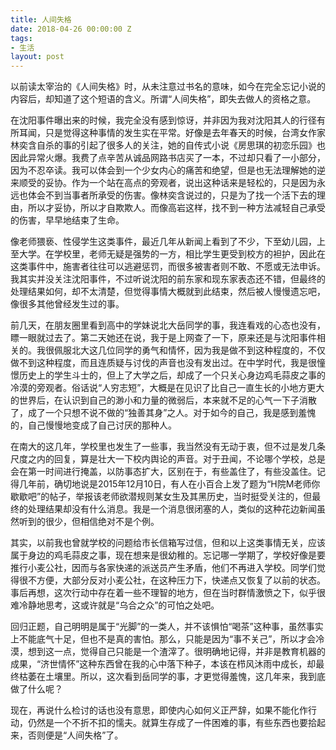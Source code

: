 ```yaml
---
title: 人间失格
date: 2018-04-26 00:00:00 Z
tags:
- 生活
layout: post
---
```


以前读太宰治的《人间失格》时，从未注意过书名的意味，如今在完全忘记小说的内容后，却知道了这个短语的含义。所谓“人间失格”，即失去做人的资格之意。

在沈阳事件曝出来的时候，我完全没有感到惊讶，并非因为我对沈阳其人的行径有所耳闻，只是觉得这种事情的发生实在平常。好像是去年春天的时候，台湾女作家林奕含自杀的事的引起了很多人的关注，她的自传式小说《房思琪的初恋乐园》也因此异常火爆。我费了点辛苦从诚品网路书店买了一本，不过却只看了一小部分，因为不忍卒读。我可以体会到一个少女内心的痛苦和绝望，但是也无法理解她的逆来顺受的妥协。作为一个站在高点的旁观者，说出这种话来是轻松的，只是因为永远也体会不到当事者所承受的伤害。像林奕含说过的，只是为了找一个活下去的理由，所以才妥协，所以才自欺欺人。而像高岩这样，找不到一种方法减轻自己承受的伤害，早早地结束了生命。

像老师猥亵、性侵学生这类事件，最近几年从新闻上看到了不少，下至幼儿园，上至大学。在学校里，老师无疑是强势的一方，相比学生更受到校方的袒护，因此在这类事件中，施害者往往可以逃避惩罚，而很多被害者则不敢、不愿或无法申诉。我其实并没关注沈阳事件，不过听说沈阳的前东家和现东家表态还不错，但最终的处理结果如何，却不太清楚，但觉得事情大概就到此结束，然后被人慢慢遗忘吧，像很多其他曾经发生过的事。

前几天，在朋友圈里看到高中的学妹说北大岳同学的事，我连看戏的心态也没有，瞟一眼就过去了。第二天她还在说，我于是上网查了一下，原来还是与沈阳事件相关的。我很佩服北大这几位同学的勇气和情怀，因为我是做不到这种程度的，不仅做不到这种程度，而且连质疑与讨伐的声音也没有发出过。在中学时代，我是很憧憬历史上的学生斗士的，但上了大学之后，却成了一个只关心身边鸡毛蒜皮之事的冷漠的旁观者。俗话说“人穷志短”，大概是在见识了比自己一直生长的小地方更大的世界后，在认识到自己的渺小和力量的微弱后，本来就不足的心气一下子消散了，成了一个只想不说不做的“独善其身”之人。对于如今的自己，我是感到羞愧的，自己慢慢地变成了自己讨厌的那种人。

在南大的这几年，学校里也发生了一些事，我当然没有无动于衷，但不过是发几条尺度之内的回复，算是壮大一下校内舆论的声音。对于丑闻，不论哪个学校，总是会在第一时间进行掩盖，以防事态扩大，区别在于，有些盖住了，有些没盖住。记得几年前，确切地说是2015年12月10日，有人在小百合上发了题为“H院M老师你歇歇吧”的帖子，举报该老师欲潜规则某女生及其黑历史，当时挺受关注的，但最终的处理结果却没有什么消息。我是一个消息很闭塞的人，类似的这种花边新闻虽然听到的很少，但相信绝对不是个例。

其实，以前我也曾就学校的问题给市长信箱写过信，但和以上这类事情无关，应该属于身边的鸡毛蒜皮之事，现在想来是很幼稚的。忘记哪一学期了，学校好像是要推行小麦公社，因而与各家快递的派送员产生矛盾，他们不再进入学校。同学们觉得很不方便，大部分反对小麦公社，在这种压力下，快递点又恢复了以前的状态。事后再想，这次行动中存在着一些不理智的地方，但在当时群情激愤之下，似乎很难冷静地思考，这或许就是“乌合之众”的可怕之处吧。

回归正题，自己明明是属于“光脚”的一类人，并不该惧怕“喝茶”这种事，虽然事实上不能底气十足，但也不是真的害怕。那么，只能是因为“事不关己”，所以才会冷漠，想到这一点，觉得自己只能是一个渣滓了。很明确地记得，并非是教育机器的成果，“济世情怀”这种东西曾在我的心中落下种子，本该在栉风沐雨中成长，却最终枯萎在土壤里。所以，这次看到岳同学的事，才更觉得羞愧，这几年来，我到底做了什么呢？

现在，再说什么检讨的话也没有意思，即使内心如何义正严辞，如果不能化作行动，仍然是一个不折不扣的懦夫。就算生存成了一件困难的事，有些东西也要拾起来，否则便是“人间失格”了。